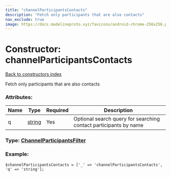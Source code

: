 ```yaml
---
title: "channelParticipantsContacts"
description: "Fetch only participants that are also contacts"
nav_exclude: true
image: https://docs.madelineproto.xyz/favicons/android-chrome-256x256.png
---
```

# Constructor: channelParticipantsContacts  
[Back to constructors index](/API_docs/constructors/index.html)



Fetch only participants that are also contacts

### Attributes:

| Name     |    Type       | Required | Description |
|----------|---------------|----------|-------------|
|q|[string](/API_docs/types/string.html) | Yes|Optional search query for searching contact participants by name|



### Type: [ChannelParticipantsFilter](/API_docs/types/ChannelParticipantsFilter.html)


### Example:

```
$channelParticipantsContacts = ['_' => 'channelParticipantsContacts', 'q' => 'string'];
```  
